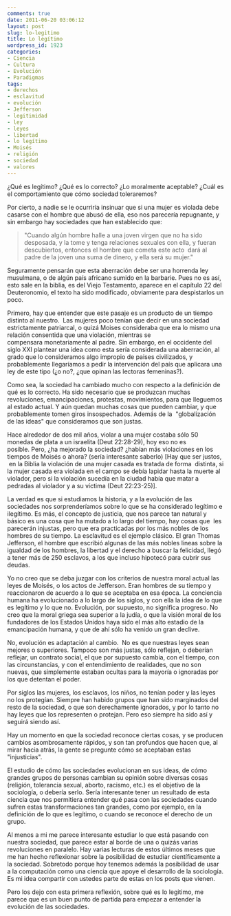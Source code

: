 ```yaml
---
comments: true
date: 2011-06-20 03:06:12
layout: post
slug: lo-legitimo
title: Lo legítimo
wordpress_id: 1923
categories:
- Ciencia
- Cultura
- Evolución
- Paradigmas
tags:
- derechos
- esclavitud
- evolución
- Jefferson
- legitimidad
- ley
- leyes
- libertad
- lo legítimo
- Moisés
- religión
- sociedad
- valores
---
```


¿Qué es legítimo? ¿Qué es lo correcto? ¿Lo moralmente aceptable? ¿Cuál es el comportamiento que cómo sociedad toleraremos?

Por cierto, a nadie se le ocurriría insinuar que si una mujer es violada debe casarse con el hombre que abusó de ella, eso nos parecería repugnante, y sin embargo hay sociedades que han establecido que:


> "Cuando algún hombre halle a una joven virgen que no ha sido desposada, y la tome y tenga relaciones sexuales con ella, y fueran descubiertos, entonces el hombre que cometa este acto  dará al padre de la joven una suma de dinero, y ella será su mujer."


Seguramente pensarán que esta aberración debe ser una horrenda ley musulmana, o de algún país africano sumido en la barbarie. Pues no es así, esto sale en la biblia, es del Viejo Testamento, aparece en el capítulo 22 del Deuteronomio, el texto ha sido modificado, obviamente para despistarlos un poco.

Primero, hay que entender que este pasaje es un producto de un tiempo distinto al nuestro.  Las mujeres poco tenían que decir en una sociedad estrictamente patriarcal, o quizá Moises consideraba que era lo mismo una relación consentida que una violación, mientras se compensara monetariamente al padre. Sin embargo, en el occidente del siglo XXI plantear una idea como esta sería considerada una aberración, al grado que lo consideramos algo impropio de paises civilizados, y probablemente llegaríamos a pedir la intervención del país que aplicara una ley de este tipo (¿o no?, ¿que opinan las lectoras femeninas?).

Como sea, la sociedad ha cambiado mucho con respecto a la definición de qué es lo correcto. Ha sido necesario que se produzcan muchas revoluciones, emancipaciones, protestas, movimientos, para que lleguemos al estado actual. Y aún quedan muchas cosas que pueden cambiar, y que probablemente tomen giros insospechados. Además de la  "globalización de las ideas" que consideramos que son justas.

Hace alrededor de dos mil años, violar a una mujer costaba sólo 50 monedas de plata a un israelita (Deut 22:28-29), hoy eso no es posible. Pero, ¿ha mejorado la sociedad? ¿habían más violaciones en los tiempos de Moisés o ahora? (sería interesante saberlo) [Hay que ser justos,  en la Biblia la violación de una mujer casada es tratada de forma  distinta, si la mujer casada era violada en el campo se debía lapidar hasta la muerte al violador, pero si la violación sucedía en la ciudad había que matar a pedradas al violador y a su víctima (Deut 22:23-25)].

La verdad es que si estudiamos la historia, y a la evolución de las sociedades nos sorprenderíamos sobre lo que se ha considerado legítimo e ilegítimo. Es más, el concepto de justicia, que nos parece tan natural y básico es una cosa que ha mutado a lo largo del tiempo, hay cosas que  les parecerán injustas, pero que era practicadas por los más nobles de los hombres de su tiempo. La esclavitud es el ejemplo clásico. El gran Thomas Jefferson, el hombre que escribió algunas de las más nobles lineas sobre la igualdad de los hombres, la libertad y el derecho a buscar la felicidad, llegó a tener más de 250 esclavos, a los que incluso hipotecó para cubrir sus deudas.

Yo no creo que se deba juzgar con los criterios de nuestra moral actual las leyes de Moisés, o los actos de Jefferson. Eran hombres de su tiempo y reaccionaron de acuerdo a lo que se aceptaba en esa época. La conciencia humana ha evolucionado a lo largo de los siglos, y con ella la idea de lo que es legítimo y lo que no. Evolución, por supuesto, no significa progreso. No creo que la moral griega sea superior a la judía, o que la visión moral de los fundadores de los Estados Unidos haya sido el más alto estadio de la emancipación humana, y que de ahí sólo ha venido un gran declive.

No, evolución es adaptación al cambio.  No es que nuestras leyes sean mejores o superiores. Tampoco son más justas, sólo reflejan, o deberían reflejar, un contrato social, el que por supuesto cambia, con el tiempo, con las circunstancias, y con el entendimiento de realidades, que no son nuevas, que simplemente estaban ocultas para la mayoría o ignoradas por los que detentan el poder.

Por siglos las mujeres, los esclavos, los niños, no tenían poder y las leyes no los protegían. Siempre han habido grupos que han sido marginados del resto de la sociedad, o que son derechamente ignorados, y por lo tanto no hay leyes que los representen o protejan. Pero eso siempre ha sido así y seguirá siendo así.

Hay un momento en que la sociedad reconoce ciertas cosas, y se producen cambios asombrosamente rápidos, y son tan profundos que hacen que, al mirar hacia atrás, la gente se pregunte cómo se aceptaban estas "injusticias".

El estudio de cómo las sociedades evolucionan en sus ideas, de cómo grandes grupos de personas cambian su opinión sobre diversas cosas (religión, tolerancia sexual, aborto, racismo, etc.) es el objetivo de la sociología, o debería serlo. Sería interesante tener un resultado de esta ciencia que nos permitiera entender qué pasa con las sociedades cuando sufren estas transformaciones tan grandes, como por ejemplo, en la definición de lo que es legítimo, o cuando se reconoce el derecho de un grupo.

Al menos a mi me parece interesante estudiar lo que está pasando con nuestra sociedad, que parece estar al borde de una o quizás varias revoluciones en paralelo. Hay varias lecturas de estos últimos meses que me han hecho reflexionar sobre la posibilidad de estudiar científicamente a la sociedad. Sobretodo porque hoy tenemos además la posibilidad de usar a la computación como una ciencia que apoye el desarrollo de la sociología. Es mi idea compartir con ustedes parte de estas en los posts que vienen.

Pero los dejo con esta primera reflexión, sobre qué es lo legitimo, me parece que es un buen punto de partida para empezar a entender la evolución de las sociedades.
